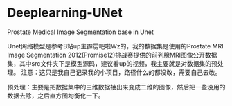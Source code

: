 # Deeplearning-UNet
Prostate Medical Image Segmentation base in Unet 

Unet网络模型是参考B站up主霹雳吧啦Wz的，我的数据集是使用的Prostate MRI Image Segmentation 2012(Promise12)挑战赛提供的前列腺MRI图像公开数据集，其中src文件夹下是模型源码，建议看up的视频，我主要就是对数据集的预处理。
注意：这只是我自己记录我的小项目，路径什么的都没改，需要自己去改。

预处理：主要是把数据集中的三维数据抽出来变成二维的图像，然后把一些没用的数据去除，之后直方图均衡化一下。
